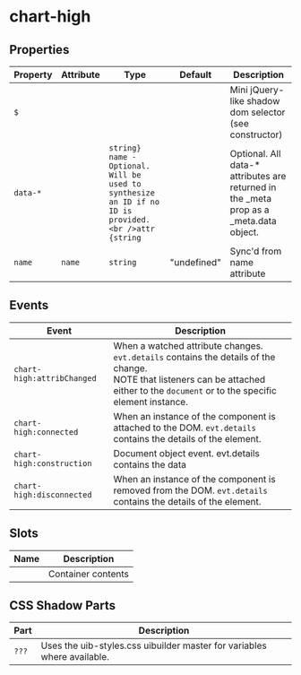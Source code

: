 # chart-high

## Properties

| Property | Attribute | Type                                             | Default     | Description                                      |
|----------|-----------|--------------------------------------------------|-------------|--------------------------------------------------|
| `$`      |           |                                                  |             | Mini jQuery-like shadow dom selector (see constructor) |
| `data-*` |           | `string} name - Optional. Will be used to synthesize an ID if no ID is provided.<br />attr {string` |             | Optional. All data-* attributes are returned in the _meta prop as a _meta.data object. |
| `name`   | `name`    | `string`                                         | "undefined" | Sync'd from name attribute                       |

## Events

| Event                      | Description                                      |
|----------------------------|--------------------------------------------------|
| `chart-high:attribChanged` | When a watched attribute changes. `evt.details` contains the details of the change.<br />NOTE that listeners can be attached either to the `document` or to the specific element instance. |
| `chart-high:connected`     | When an instance of the component is attached to the DOM. `evt.details` contains the details of the element. |
| `chart-high:construction`  | Document object event. evt.details contains the data |
| `chart-high:disconnected`  | When an instance of the component is removed from the DOM. `evt.details` contains the details of the element. |

## Slots

| Name | Description        |
|------|--------------------|
|      | Container contents |

## CSS Shadow Parts

| Part  | Description                                      |
|-------|--------------------------------------------------|
| `???` | Uses the uib-styles.css uibuilder master for variables where available. |
